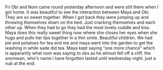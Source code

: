 Fri Obi and Nom came round yesterday afternoon and were still there when I got home. It was beautiful to see the interaction between Maya and Obi. They are so sweet together. When I got back they were jumping up and throwing themselves down on the bed. Just cracking themselves and each other up. When they had to go they had the most lovely cuddle and kiss. Maya does this really sweet thing now where she closes her eyes when she hugs and pulls her lips together in a thin smile. Beautiful children. We had pie and potatoes for tea and me and maya went into the garden to get the washing in while sade did tea. Maya kept saying "one more chance" which is apparantly what nom was saying to obs as he almost fell off a cliff. the snomwan, who's name i have forgotten lasted until wednesday night. just a nub at the end.
